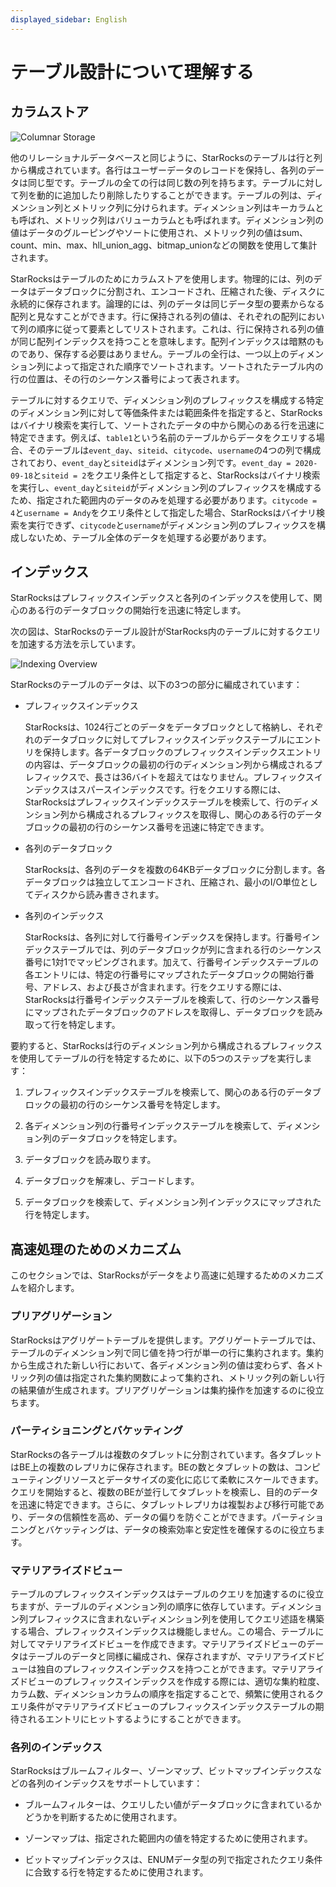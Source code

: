 ```yaml
---
displayed_sidebar: English
---
```


# テーブル設計について理解する

## カラムストア

![Columnar Storage](../assets/3.1-1.png)

他のリレーショナルデータベースと同じように、StarRocksのテーブルは行と列から構成されています。各行はユーザーデータのレコードを保持し、各列のデータは同じ型です。テーブルの全ての行は同じ数の列を持ちます。テーブルに対して列を動的に追加したり削除したりすることができます。テーブルの列は、ディメンション列とメトリック列に分けられます。ディメンション列はキーカラムとも呼ばれ、メトリック列はバリューカラムとも呼ばれます。ディメンション列の値はデータのグルーピングやソートに使用され、メトリック列の値はsum、count、min、max、hll_union_agg、bitmap_unionなどの関数を使用して集計されます。

StarRocksはテーブルのためにカラムストアを使用します。物理的には、列のデータはデータブロックに分割され、エンコードされ、圧縮された後、ディスクに永続的に保存されます。論理的には、列のデータは同じデータ型の要素からなる配列と見なすことができます。行に保持される列の値は、それぞれの配列において列の順序に従って要素としてリストされます。これは、行に保持される列の値が同じ配列インデックスを持つことを意味します。配列インデックスは暗黙のものであり、保存する必要はありません。テーブルの全行は、一つ以上のディメンション列によって指定された順序でソートされます。ソートされたテーブル内の行の位置は、その行のシーケンス番号によって表されます。

テーブルに対するクエリで、ディメンション列のプレフィックスを構成する特定のディメンション列に対して等価条件または範囲条件を指定すると、StarRocksはバイナリ検索を実行して、ソートされたデータの中から関心のある行を迅速に特定できます。例えば、`table1`という名前のテーブルからデータをクエリする場合、そのテーブルは`event_day`、`siteid`、`citycode`、`username`の4つの列で構成されており、`event_day`と`siteid`はディメンション列です。`event_day = 2020-09-18`と`siteid = 2`をクエリ条件として指定すると、StarRocksはバイナリ検索を実行し、`event_day`と`siteid`がディメンション列のプレフィックスを構成するため、指定された範囲内のデータのみを処理する必要があります。`citycode = 4`と`username = Andy`をクエリ条件として指定した場合、StarRocksはバイナリ検索を実行できず、`citycode`と`username`がディメンション列のプレフィックスを構成しないため、テーブル全体のデータを処理する必要があります。

## インデックス

StarRocksはプレフィックスインデックスと各列のインデックスを使用して、関心のある行のデータブロックの開始行を迅速に特定します。

次の図は、StarRocksのテーブル設計がStarRocks内のテーブルに対するクエリを加速する方法を示しています。

![Indexing Overview](../assets/3.1-2.png)

StarRocksのテーブルのデータは、以下の3つの部分に編成されています：

- プレフィックスインデックス
  
  StarRocksは、1024行ごとのデータをデータブロックとして格納し、それぞれのデータブロックに対してプレフィックスインデックステーブルにエントリを保持します。各データブロックのプレフィックスインデックスエントリの内容は、データブロックの最初の行のディメンション列から構成されるプレフィックスで、長さは36バイトを超えてはなりません。プレフィックスインデックスはスパースインデックスです。行をクエリする際には、StarRocksはプレフィックスインデックステーブルを検索して、行のディメンション列から構成されるプレフィックスを取得し、関心のある行のデータブロックの最初の行のシーケンス番号を迅速に特定できます。

- 各列のデータブロック
  
  StarRocksは、各列のデータを複数の64KBデータブロックに分割します。各データブロックは独立してエンコードされ、圧縮され、最小のI/O単位としてディスクから読み書きされます。

- 各列のインデックス
  
  StarRocksは、各列に対して行番号インデックスを保持します。行番号インデックステーブルでは、列のデータブロックが列に含まれる行のシーケンス番号に1対1でマッピングされます。加えて、行番号インデックステーブルの各エントリには、特定の行番号にマップされたデータブロックの開始行番号、アドレス、および長さが含まれます。行をクエリする際には、StarRocksは行番号インデックステーブルを検索して、行のシーケンス番号にマップされたデータブロックのアドレスを取得し、データブロックを読み取って行を特定します。

要約すると、StarRocksは行のディメンション列から構成されるプレフィックスを使用してテーブルの行を特定するために、以下の5つのステップを実行します：

1. プレフィックスインデックステーブルを検索して、関心のある行のデータブロックの最初の行のシーケンス番号を特定します。

2. 各ディメンション列の行番号インデックステーブルを検索して、ディメンション列のデータブロックを特定します。

3. データブロックを読み取ります。

4. データブロックを解凍し、デコードします。

5. データブロックを検索して、ディメンション列インデックスにマップされた行を特定します。

## 高速処理のためのメカニズム

このセクションでは、StarRocksがデータをより高速に処理するためのメカニズムを紹介します。

### プリアグリゲーション

StarRocksはアグリゲートテーブルを提供します。アグリゲートテーブルでは、テーブルのディメンション列で同じ値を持つ行が単一の行に集約されます。集約から生成された新しい行において、各ディメンション列の値は変わらず、各メトリック列の値は指定された集約関数によって集約され、メトリック列の新しい行の結果値が生成されます。プリアグリゲーションは集約操作を加速するのに役立ちます。

### パーティショニングとバケッティング

StarRocksの各テーブルは複数のタブレットに分割されています。各タブレットはBE上の複数のレプリカに保存されます。BEの数とタブレットの数は、コンピューティングリソースとデータサイズの変化に応じて柔軟にスケールできます。クエリを開始すると、複数のBEが並行してタブレットを検索し、目的のデータを迅速に特定できます。さらに、タブレットレプリカは複製および移行可能であり、データの信頼性を高め、データの偏りを防ぐことができます。パーティショニングとバケッティングは、データの検索効率と安定性を確保するのに役立ちます。

### マテリアライズドビュー

テーブルのプレフィックスインデックスはテーブルのクエリを加速するのに役立ちますが、テーブルのディメンション列の順序に依存しています。ディメンション列プレフィックスに含まれないディメンション列を使用してクエリ述語を構築する場合、プレフィックスインデックスは機能しません。この場合、テーブルに対してマテリアライズドビューを作成できます。マテリアライズドビューのデータはテーブルのデータと同様に編成され、保存されますが、マテリアライズドビューは独自のプレフィックスインデックスを持つことができます。マテリアライズドビューのプレフィックスインデックスを作成する際には、適切な集約粒度、カラム数、ディメンションカラムの順序を指定することで、頻繁に使用されるクエリ条件がマテリアライズドビューのプレフィックスインデックステーブルの期待されるエントリにヒットするようにすることができます。

### 各列のインデックス

StarRocksはブルームフィルター、ゾーンマップ、ビットマップインデックスなどの各列のインデックスをサポートしています：

- ブルームフィルターは、クエリしたい値がデータブロックに含まれているかどうかを判断するために使用されます。

- ゾーンマップは、指定された範囲内の値を特定するために使用されます。

- ビットマップインデックスは、ENUMデータ型の列で指定されたクエリ条件に合致する行を特定するために使用されます。
